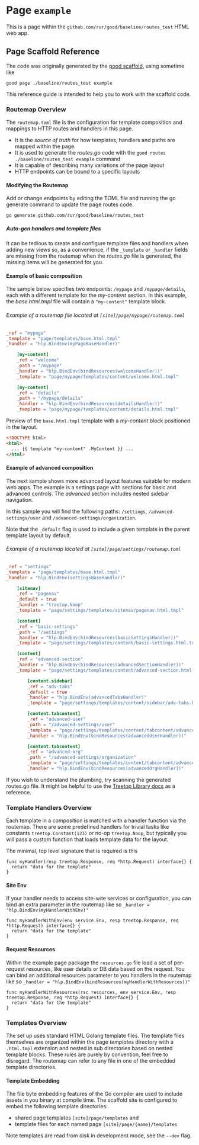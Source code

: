 # Page `example`

This is a page within the `github.com/rur/good/baseline/routes_test` HTML web app.

## Page Scaffold Reference

The code was originally generated by the [good scaffold](https://www.github.com/rur/good), using sometime like

```
good page ./baseline/routes_test example
```

This reference guide is intended to help you to work with the scaffold code.

### Routemap Overview

The `routemap.toml` file is the configuration for template composition and
mappings to HTTP routes and handlers in this page.

- It is the _source of truth_ for how templates, handlers and paths are mapped within the page.
- It is used to generate the _routes.go_ code with the `good routes ./baseline/routes_test example` command
- It is capable of describing many variations of the page layout
- HTTP endpoints can be bound to a specific layouts

#### Modifying the Routemap

Add or change endpoints by editing the TOML file and running the go generate command
to update the page routes code.

```
go generate github.com/rur/good/baseline/routes_test
```

##### Auto-gen handlers and template files

It can be tedious to create and configure template files and handlers when adding new views
so, as a convenience, if the `_template` or `_handler` fields are missing from the routemap when the
_routes.go_ file is generated, the missing items will be generated for you.

#### Example of basic composition

The sample below specifies two endpoints: `/mypage` and `/mypage/details`, each with a different
template for the _my-content_ section. In this example, the _base.html.tmpl_ file
will contain a `"my-content"` template block.

###### Example of a routemap file located at `[site]/page/mypage/routemap.toml`

```TOML
_ref = "mypage"
_template = "page/templates/base.html.tmpl"
_handler = "hlp.BindEnv(myPageBaseHandler)"

    [my-content]
    _ref = "welcome"
    _path = "/mypage"
    _handler = "hlp.BindEnv(bindResources(welcomeHandler))"
    _template = "page/mypage/templates/content/welcome.html.tmpl"

    [my-content]
    _ref = "details"
    _path = "/mypage/details"
    _handler = "hlp.BindEnv(bindResources(detailsHandler))"
    _template = "page/mypage/templates/content/details.html.tmpl"

```

Preview of the `base.html.tmpl` template with a _my-content_ block positioned in the layout.

```html
<!DOCTYPE html>
<html>
  ... {{ template "my-content" .MyContent }} ...
</html>
```

#### Example of advanced composition

The next sample shows more advanced layout features suitable for modern web apps.
The example is a settings page with sections for basic and advanced controls.
The _advanced_ section includes nested sidebar navigation.

In this sample you will find the following paths: `/settings`, `/advanced-settings/user`
and `/advanced-settings/organization`.

Note that the `_default` flag is used to include a given template in the parent
template layout by default.

###### Example of a routemap located at `[site]/page/settings/routemap.toml`

```TOML
_ref = "settings"
_template = "page/templates/base.html.tmpl"
_handler = "hlp.BindEnv(settingsBaseHandler)"

    [sitenav]
    _ref = "pagenav"
    _default = true
    _handler = "treetop.Noop"
    _template = "page/settings/templates/sitenav/pagenav.html.tmpl"

    [content]
    _ref = "basic-settings"
    _path = "/settings"
    _handler = "hlp.BindEnv(bindResources(basicSettingsHandler))"
    _template = "page/settings/templates/content/basic-settings.html.tmpl"

    [content]
    _ref = "advanced-section"
    _handler = "hlp.BindEnv(bindResources(advancedSectionHandler))"
    _template = "page/settings/templates/content/advanced-section.html.tmpl"

        [content.sidebar]
        _ref = "adv-tabs"
        _default = true
        _handler = "hlp.BindEnv(advancedTabsHandler)"
        _template = "page/settings/templates/content/sidebar/adv-tabs.html.tmpl"

        [content.tabcontent]
        _ref = "advanced-user"
        _path = "/advanced-settings/user"
        _template = "page/settings/templates/content/tabcontent/advanced-user.html.tmpl"
        _handler = "hlp.BindEnv(bindResources(advancedUserHandler))"

        [content.tabcontent]
        _ref = "advanced-org"
        _path = "/advanced-settings/organization"
        _template = "page/settings/templates/content/tabcontent/advanced-org.html.tmpl"
        _handler = "hlp.BindEnv(bindResources(advancedOrgHandler))"

```

If you wish to understand the plumbing, try scanning the generated routes.go file.
It might be helpful to use the [Treetop Library docs](https://pkg.go.dev/github.com/rur/treetop) as a reference.

### Template Handlers Overview

Each template in a composition is matched with a handler function via the routemap. There are some predefined handlers
for trivial tasks like constants `treetop.Constant(123)` or no-op `treetop.Noop`, but typically you will pass a custom
function that loads template data for the layout.

The minimal, top level signature that is required is this

```
func myHandler(resp treetop.Response, req *http.Request) interface{} {
  return "data for the template"
}
```

#### Site Env

If your handler needs to access site-wite services or configuration, you can bind an extra parameter
in the routemap like so `_handler = "hlp.BindEnv(myHandlerWithEnv)"`

```
func myHandlerWithEnv(env service.Env, resp treetop.Response, req *http.Request) interface{} {
  return "data for the template"
}
```

#### Request Resources

Within the example page package the `resources.go` file load a set of per-request resources, like user details
or DB data based on the request. You can bind an additional resources parameter to you handlers in the routemap
like so `_handler = "hlp.BindEnv(bindResources(myHandlerWithResources))"`

```
func myHandlerWithResources(rsc resources, env service.Env, resp treetop.Response, req *http.Request) interface{} {
  return "data for the template"
}
```

### Templates Overview

The set up uses standard HTML Golang template files. The template files themselves are organized within the page _templates_
directory with a `.html.tmpl` extension and nested in sub directories based on nested template blocks. These rules are
purely by convention, feel free to disregard. The routemap can refer to any file in one of the embedded template directories.

#### Template Embedding

The file byte embedding features of the Go compiler are used to include assets in you binary at compile time.
The scaffold site is configured to embed the following template directories:

- shared page templates `[site]/page/templates` and
- template files for each named page `[site]/page/{name}/templates`

Note templates are read from disk in development mode, see the `--dev` flag.
